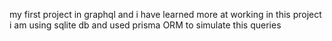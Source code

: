 my first project in graphql and i have learned more at working in this project i am using sqlite db and used prisma ORM to simulate this queries
